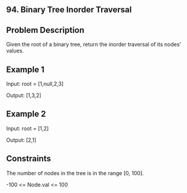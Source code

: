 ## 94. Binary Tree Inorder Traversal
## Problem Description

Given the root of a binary tree, return the inorder traversal of its nodes' values.

## Example 1

Input: root = [1,null,2,3]

Output: [1,3,2]

## Example 2

Input: root = [1,2]

Output: [2,1]


## Constraints

The number of nodes in the tree is in the range [0, 100].

-100 <= Node.val <= 100